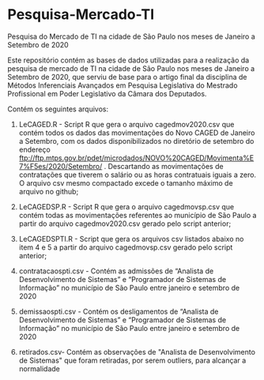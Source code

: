 # Pesquisa-Mercado-TI
Pesquisa do Mercado de TI na cidade de São Paulo nos meses de Janeiro a Setembro de 2020

Este repositório contém as bases de dados utilizadas para a realização da pesquisa de mercado de TI na cidade de São Paulo nos meses de Janeiro a Setembro de 2020, que serviu de base para o artigo final da disciplina de Métodos Inferenciais Avançados em Pesquisa Legislativa do Mestrado Profissional em Poder Legislativo da Câmara dos Deputados.

Contém os seguintes arquivos:

1) LeCAGED.R - Script R que gera o arquivo cagedmov2020.csv que contém todos os dados das movimentações do Novo CAGED de Janeiro a Setembro, com os dados disponibilizados no diretório de setembro do endereço ftp://ftp.mtps.gov.br/pdet/microdados/NOVO%20CAGED/Movimenta%E7%F5es/2020/Setembro/ . Descartando as movimentações de contratações que tiverem o salário ou as horas contratuais iguais a zero. O arquivo csv mesmo compactado excede o tamanho máximo de arquivo no github;

2) LeCAGEDSP.R - Script R que gera o arquivo cagedmovsp.csv que contém todas as movimentações referentes ao município de São Paulo a partir do arquivo cagedmov2020.csv gerado pelo script anterior;

3) LeCAGEDSPTI.R - Script que gera os arquivos csv listados abaixo no item 4 e 5 a partir do arquivo cagedmovsp.csv gerado pelo script anterior;

4) contratacaospti.csv - Contém as admissões de “Analista de Desenvolvimento de Sistemas” e “Programador de Sistemas de Informação” no município de São Paulo entre janeiro e setembro de 2020

5) demissaospti.csv - Contém os desligamentos de “Analista de Desenvolvimento de Sistemas” e “Programador de Sistemas de Informação” no município de São Paulo entre janeiro e setembro de 2020

6) retirados.csv- Contém as observações de "Analista de Desenvolvimento de Sistemas" que foram retiradas, por serem outliers, para alcançar a normalidade

